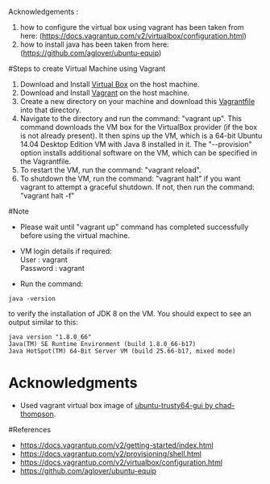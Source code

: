Acknowledgements : 
1. how to configure the virtual box using vagrant has been taken from here: (https://docs.vagrantup.com/v2/virtualbox/configuration.html)
2. how to install java has been taken from here: 
   (https://github.com/aglover/ubuntu-equip)

#Steps to create Virtual Machine using Vagrant
1. Download and Install [Virtual Box](https://www.virtualbox.org/wiki/Downloads) on the host machine.
2. Download and Install [Vagrant](https://www.vagrantup.com/downloads.html) on the host machine.
3. Create a new directory on your machine and download this [Vagrantfile](https://github.com/SoftwareEngineeringToolDemos/ICSE-2014-Viva/blob/master/build-vm/Vagrantfile) into that directory.
4. Navigate to the directory and run the command: "vagrant up". This command downloads the VM box for the VirtualBox provider (if the box is not already present). It then spins up the VM, which is a 64-bit Ubuntu 14.04 Desktop Edition VM with Java 8 installed in it. The "--provision" option installs additional software on the VM, which can be specified in the Vagrantfile.
5. To restart the VM, run the command: "vagrant reload". 
6. To shutdown the VM, run the command: "vagrant halt" if you want vagrant to attempt a graceful shutdown. If not, then run the command: "vagrant halt -f"

#Note
* Please wait until "vagrant up" command has completed successfully before using the virtual machine.
* VM login details if required:</br>
User     : vagrant</br>
Password : vagrant 

* Run the command:
~~~
java -version
~~~
 to verify the installation of JDK 8 on the VM. You should expect to see an output similar to this:
~~~
java version "1.8.0_66"
Java(TM) SE Runtime Environment (build 1.8.0_66-b17)
Java HotSpot(TM) 64-Bit Server VM (build 25.66-b17, mixed mode)
~~~
# Acknowledgments
* Used vagrant virtual box image of [ubuntu-trusty64-gui by chad-thompson](https://atlas.hashicorp.com/chad-thompson/boxes/ubuntu-trusty64-gui).

#References
* https://docs.vagrantup.com/v2/getting-started/index.html
* https://docs.vagrantup.com/v2/provisioning/shell.html 
* https://docs.vagrantup.com/v2/virtualbox/configuration.html
* https://github.com/aglover/ubuntu-equip


